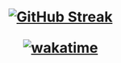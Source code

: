 <h1 align="center">
 
  <a href="">[![GitHub Streak](https://streak-stats.demolab.com?user=ruben-ghidanac&theme=dark&hide_border=true&date_format=j%20M%5B%20Y%5D)](https://git.io/streak-stats)
  </a>
  
 
 [![wakatime](https://wakatime.com/badge/user/e1190f58-e04f-4a4e-89a6-2b188c1ee0e0.svg)](https://wakatime.com/@e1190f58-e04f-4a4e-89a6-2b188c1ee0e0)
</p>

